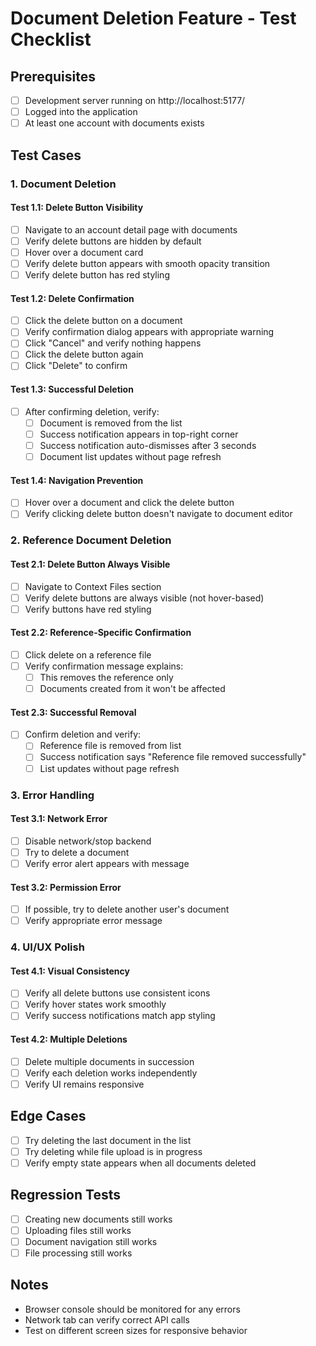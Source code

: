 # Document Deletion Feature - Test Checklist

## Prerequisites
- [ ] Development server running on http://localhost:5177/
- [ ] Logged into the application
- [ ] At least one account with documents exists

## Test Cases

### 1. Document Deletion

#### Test 1.1: Delete Button Visibility
- [ ] Navigate to an account detail page with documents
- [ ] Verify delete buttons are hidden by default
- [ ] Hover over a document card
- [ ] Verify delete button appears with smooth opacity transition
- [ ] Verify delete button has red styling

#### Test 1.2: Delete Confirmation
- [ ] Click the delete button on a document
- [ ] Verify confirmation dialog appears with appropriate warning
- [ ] Click "Cancel" and verify nothing happens
- [ ] Click the delete button again
- [ ] Click "Delete" to confirm

#### Test 1.3: Successful Deletion
- [ ] After confirming deletion, verify:
  - [ ] Document is removed from the list
  - [ ] Success notification appears in top-right corner
  - [ ] Success notification auto-dismisses after 3 seconds
  - [ ] Document list updates without page refresh

#### Test 1.4: Navigation Prevention
- [ ] Hover over a document and click the delete button
- [ ] Verify clicking delete button doesn't navigate to document editor

### 2. Reference Document Deletion

#### Test 2.1: Delete Button Always Visible
- [ ] Navigate to Context Files section
- [ ] Verify delete buttons are always visible (not hover-based)
- [ ] Verify buttons have red styling

#### Test 2.2: Reference-Specific Confirmation
- [ ] Click delete on a reference file
- [ ] Verify confirmation message explains:
  - [ ] This removes the reference only
  - [ ] Documents created from it won't be affected

#### Test 2.3: Successful Removal
- [ ] Confirm deletion and verify:
  - [ ] Reference file is removed from list
  - [ ] Success notification says "Reference file removed successfully"
  - [ ] List updates without page refresh

### 3. Error Handling

#### Test 3.1: Network Error
- [ ] Disable network/stop backend
- [ ] Try to delete a document
- [ ] Verify error alert appears with message

#### Test 3.2: Permission Error
- [ ] If possible, try to delete another user's document
- [ ] Verify appropriate error message

### 4. UI/UX Polish

#### Test 4.1: Visual Consistency
- [ ] Verify all delete buttons use consistent icons
- [ ] Verify hover states work smoothly
- [ ] Verify success notifications match app styling

#### Test 4.2: Multiple Deletions
- [ ] Delete multiple documents in succession
- [ ] Verify each deletion works independently
- [ ] Verify UI remains responsive

## Edge Cases

- [ ] Try deleting the last document in the list
- [ ] Try deleting while file upload is in progress
- [ ] Verify empty state appears when all documents deleted

## Regression Tests

- [ ] Creating new documents still works
- [ ] Uploading files still works
- [ ] Document navigation still works
- [ ] File processing still works

## Notes
- Browser console should be monitored for any errors
- Network tab can verify correct API calls
- Test on different screen sizes for responsive behavior 